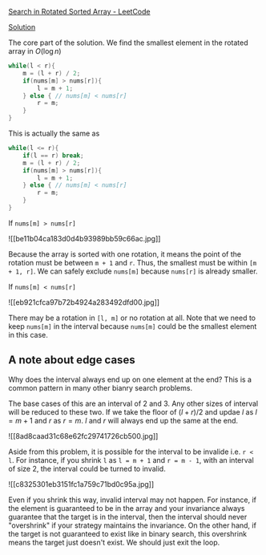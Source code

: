 [Search in Rotated Sorted Array - LeetCode](https://leetcode.com/problems/search-in-rotated-sorted-array/description/)

[Solution](https://leetcode.com/problems/search-in-rotated-sorted-array/solutions/14425/concise-o-log-n-binary-search-solution/)

The core part of the solution. We find the smallest element in the rotated array in $O(\log n)$ 

```cpp
while(l < r){
	m = (l + r) / 2;
	if(nums[m] > nums[r]){
		l = m + 1;
	} else { // nums[m] < nums[r]
		r = m;
	}
}
```

This is actually the same as 

```cpp
while(l <= r){
	if(l == r) break;
	m = (l + r) / 2;
	if(nums[m] > nums[r]){
		l = m + 1;
	} else { // nums[m] < nums[r]
		r = m;
	}
}
```

If `nums[m] > nums[r]`

![[be11b04ca183d0d4b93989bb59c66ac.jpg]]

Because the array is sorted with one rotation, it means the point of the rotation must be between `m + 1` and `r`. Thus, the smallest must be within `[m + 1, r]`. We can safely exclude `nums[m]` because `nums[r]` is already smaller. 

If `nums[m] < nums[r]`

![[eb921cfca97b72b4924a283492dfd00.jpg]]

There may be a rotation in `[l, m]` or no rotation at all. Note that we need to keep `nums[m]` in the interval because `nums[m]` could be the smallest element in this case. 

## A note about edge cases

Why does the interval always end up on one element at the end? This is a common pattern in many other bianry search problems.

The base cases of this are an interval of 2 and 3. Any other sizes of interval will be reduced to these two. If we take the floor of $(l + r) /2$ and updae $l$ as $l = m + 1$ and $r$ as $r = m$. $l$ and $r$ will always end up the same at the end. 

![[8ad8caad31c68e62fc29741726cb500.jpg]]

Aside from this problem, it is possible for the interval to be invalide i.e. `r < l`. For instance, if you shrink `l` as `l = m + 1` and `r = m - 1`, with an interval of size 2, the interval could be turned to invalid. 

![[c8325301eb3151fc1a759c71bd0c95a.jpg]]

Even if you shrink this way, invalid interval may not happen. For instance, if the element is guaranteed to be in the array and your invariance always guarantee that the target is in the interval, then the interval should never "overshrink" if your strategy maintains the invariance. On the other hand, if the target is not guaranteed to exist like in binary search, this overshrink means the target just doesn't exist. We should just exit the loop. 